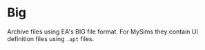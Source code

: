 # Big
Archive files using EA's BIG file format. For MySims they contain UI definition files using `.apt` files.